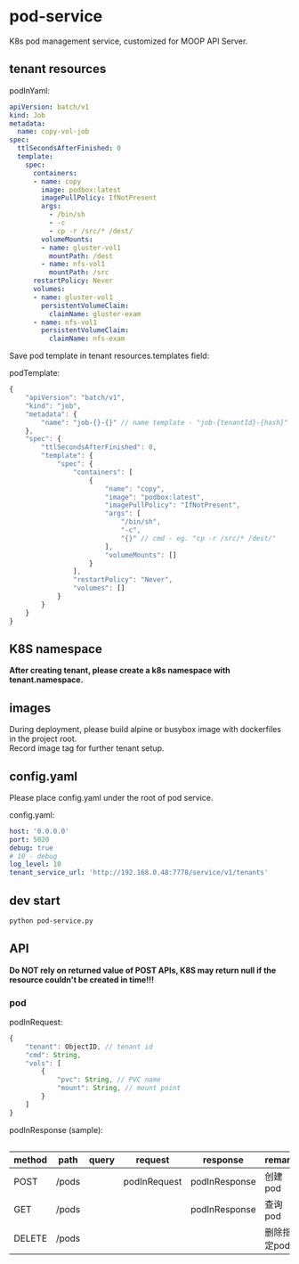 # pod-service

K8s pod management service, customized for MOOP API Server.  

## tenant resources

podInYaml:  

```yaml
apiVersion: batch/v1
kind: Job
metadata:
  name: copy-vol-job
spec:
  ttlSecondsAfterFinished: 0
  template:
    spec:
      containers:
      - name: copy
        image: podbox:latest
        imagePullPolicy: IfNotPresent
        args:
          - /bin/sh
          - -c
          - cp -r /src/* /dest/
        volumeMounts:
        - name: gluster-vol1
          mountPath: /dest
        - name: nfs-vol1
          mountPath: /src
      restartPolicy: Never
      volumes:
      - name: gluster-vol1
        persistentVolumeClaim:
          claimName: gluster-exam
      - name: nfs-vol1
        persistentVolumeClaim:
          claimName: nfs-exam
```

Save pod template in tenant resources.templates field:  

podTemplate:  

```js
{
    "apiVersion": "batch/v1",
    "kind": "job",
    "metadata": {
        "name": "job-{}-{}" // name template - "job-{tenantId}-{hash}"
    },
    "spec": {
        "ttlSecondsAfterFinished": 0,
        "template": {
            "spec": {
                "containers": [
                    {
                        "name": "copy",
                        "image": "podbox:latest",
                        "imagePullPolicy": "IfNotPresent",
                        "args": [
                            "/bin/sh",
                            "-c",
                            "{}" // cmd - eg. "cp -r /src/* /dest/"
                        ],
                        "volumeMounts": []
                    }
                ],
                "restartPolicy": "Never",
                "volumes": []
            }
        }
    }
}
```

## K8S namespace

**After creating tenant, please create a k8s namespace with tenant.namespace.**  

## images

During deployment, please build alpine or busybox image with dockerfiles in the project root.  
Record image tag for further tenant setup.  

## config.yaml

Please place config.yaml under the root of pod service.  

config.yaml:  
```yaml
host: '0.0.0.0'
port: 5020
debug: true
# 10 - debug
log_level: 10
tenant_service_url: 'http://192.168.0.48:7778/service/v1/tenants'
```

## dev start

```sh
python pod-service.py
```

## API

**Do NOT rely on returned value of POST APIs, K8S may return null if the resource couldn't be created in time!!!**  

### pod

podInRequest:  

```js
{
    "tenant": ObjectID, // tenant id
    "cmd": String,
    "vols": [
        {
            "pvc": String, // PVC name
            "mount": String, // mount point
        }
    ]
}
```

podInResponse (sample):  

```js

```

| method | path | query | request | response | remark |
| ------ | ---- | ----- | ------- | -------- | ------ |
| POST | /pods | | podInRequest | podInResponse | 创建pod |
| GET | /pods | | | podInResponse | 查询pod |
| DELETE | /pods | | | | 删除指定pod |
